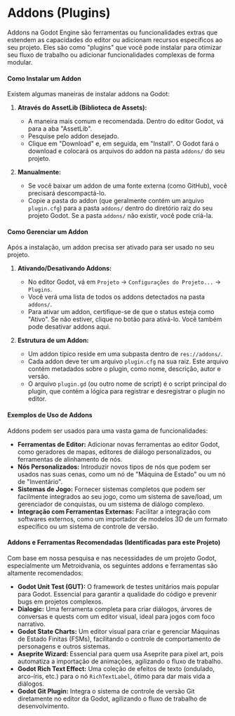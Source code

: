 # Addons (Plugins)

Addons na Godot Engine são ferramentas ou funcionalidades extras que estendem as capacidades do editor ou adicionam recursos específicos ao seu projeto. Eles são como "plugins" que você pode instalar para otimizar seu fluxo de trabalho ou adicionar funcionalidades complexas de forma modular.

#### Como Instalar um Addon

Existem algumas maneiras de instalar addons na Godot:

1.  **Através do AssetLib (Biblioteca de Assets):**
    *   A maneira mais comum e recomendada. Dentro do editor Godot, vá para a aba "AssetLib".
    *   Pesquise pelo addon desejado.
    *   Clique em "Download" e, em seguida, em "Install". O Godot fará o download e colocará os arquivos do addon na pasta `addons/` do seu projeto.

2.  **Manualmente:**
    *   Se você baixar um addon de uma fonte externa (como GitHub), você precisará descompactá-lo.
    *   Copie a pasta do addon (que geralmente contém um arquivo `plugin.cfg`) para a pasta `addons/` dentro do diretório raiz do seu projeto Godot. Se a pasta `addons/` não existir, você pode criá-la.

#### Como Gerenciar um Addon

Após a instalação, um addon precisa ser ativado para ser usado no seu projeto.

1.  **Ativando/Desativando Addons:**
    *   No editor Godot, vá em `Projeto` -> `Configurações do Projeto...` -> `Plugins`.
    *   Você verá uma lista de todos os addons detectados na pasta `addons/`.
    *   Para ativar um addon, certifique-se de que o status esteja como "Ativo". Se não estiver, clique no botão para ativá-lo. Você também pode desativar addons aqui.

2.  **Estrutura de um Addon:**
    *   Um addon típico reside em uma subpasta dentro de `res://addons/`.
    *   Cada addon deve ter um arquivo `plugin.cfg` na sua raiz. Este arquivo contém metadados sobre o plugin, como nome, descrição, autor e versão.
    *   O arquivo `plugin.gd` (ou outro nome de script) é o script principal do plugin, que contém a lógica para registrar e desregistrar o plugin no editor.

#### Exemplos de Uso de Addons

Addons podem ser usados para uma vasta gama de funcionalidades:

*   **Ferramentas de Editor:** Adicionar novas ferramentas ao editor Godot, como geradores de mapas, editores de diálogo personalizados, ou ferramentas de alinhamento de nós.
*   **Nós Personalizados:** Introduzir novos tipos de nós que podem ser usados nas suas cenas, como um nó de "Máquina de Estado" ou um nó de "Inventário".
*   **Sistemas de Jogo:** Fornecer sistemas completos que podem ser facilmente integrados ao seu jogo, como um sistema de save/load, um gerenciador de conquistas, ou um sistema de diálogo complexo.
*   **Integração com Ferramentas Externas:** Facilitar a integração com softwares externos, como um importador de modelos 3D de um formato específico ou um sistema de controle de versão.

#### Addons e Ferramentas Recomendadas (Identificadas para este Projeto)

Com base em nossa pesquisa e nas necessidades de um projeto Godot, especialmente um Metroidvania, os seguintes addons e ferramentas são altamente recomendados:

-   **Godot Unit Test (GUT):** O framework de testes unitários mais popular para Godot. Essencial para garantir a qualidade do código e prevenir bugs em projetos complexos.
-   **Dialogic:** Uma ferramenta completa para criar diálogos, árvores de conversas e quests com um editor visual, ideal para jogos com foco narrativo.
-   **Godot State Charts:** Um editor visual para criar e gerenciar Máquinas de Estado Finitas (FSMs), facilitando o controle de comportamento de personagens e outros sistemas.
-   **Aseprite Wizard:** Essencial para quem usa Aseprite para pixel art, pois automatiza a importação de animações, agilizando o fluxo de trabalho.
-   **Godot Rich Text Effect:** Uma coleção de efeitos de texto (ondulado, arco-íris, etc.) para o nó `RichTextLabel`, ótimo para dar mais vida a diálogos.
-   **Godot Git Plugin:** Integra o sistema de controle de versão Git diretamente no editor da Godot, agilizando o fluxo de trabalho de desenvolvimento.
